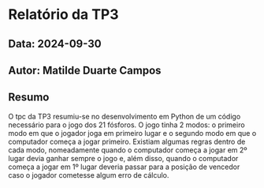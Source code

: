# Relatório da TP3
## Data: 2024-09-30
## Autor: Matilde Duarte Campos
## Resumo
O tpc da TP3 resumiu-se no desenvolvimento em Python de um código necessário para o jogo dos 21 fósforos. O jogo tinha 2 modos: o primeiro modo em que o jogador joga em primeiro lugar e o segundo modo em que o computador começa a jogar primeiro. Existiam algumas regras dentro de cada modo, nomeadamente quando o computador começa a jogar em 2º lugar devia ganhar sempre o jogo e, além disso, quando o computador começa a jogar em 1º lugar deveria passar para a posição de vencedor caso o jogador cometesse algum erro de cálculo.
